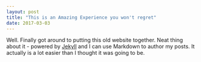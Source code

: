 ```yaml
---
layout: post
title: "This is an Amazing Experience you won't regret"
date: 2017-03-03
---
```


Well. Finally got around to putting this old website together. Neat thing about it - powered by [Jekyll](http://jekyllrb.com) and I can use Markdown to author my posts. It actually is a lot easier than I thought it was going to be.
